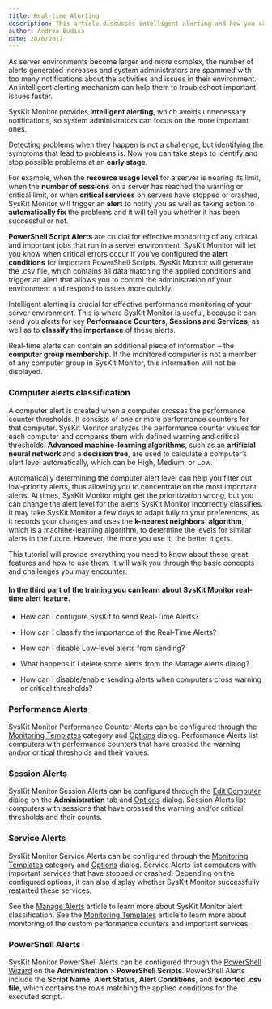 ```yaml
---
title: Real-time Alerting
description: This article discusses intelligent alerting and how you can set up different notifications with SysKit Monitor about the activities and issues in your environment.
author: Andrea Budisa
date: 28/6/2017
---
```

As server environments become larger and more complex, the number of alerts generated increases and system administrators are spammed with too many notifications about the activities and issues in their environment. An intelligent alerting mechanism can help them to troubleshoot important issues faster.

SysKit Monitor provides **intelligent alerting**, which avoids unnecessary notifications, so system administrators can focus on the more important ones.

Detecting problems when they happen is not a challenge, but identifying the symptoms that lead to problems is. Now you can take steps to identify and stop possible problems at an **early stage**. 

For example, when the **resource usage level** for a server is nearing its limit, when the **number of sessions** on a server has reached the warning or critical limit, or when **critical services** on servers have stopped or crashed, SysKit Monitor will trigger an **alert** to notify you as well as taking action to **automatically fix** the problems and it will tell you whether it has been successful or not.

**PowerShell Script Alerts** are crucial for effective monitoring of any critical and important jobs that run in a server environment. SysKit Monitor will let you know when critical errors occur if you’ve configured the **alert conditions** for important PowerShell Scripts.
SysKit Monitor will generate the .csv file, which contains all data matching the applied conditions and trigger an alert that allows you to control the administration of your environment and respond to issues more quickly.

Intelligent alerting is crucial for effective performance monitoring of your server environment. This is where SysKit Monitor is useful, because it can send you alerts for key **Performance Counters**, **Sessions and Services**, as well as to **classify the importance** of these alerts.

Real-time alerts can contain an additional piece of information – the **computer group membership**. If the monitored computer is not a member of any computer group in SysKit Monitor, this information will not be displayed.

### Computer alerts classification

A computer alert is created when a computer crosses the performance counter thresholds. It consists of one or more performance counters for that computer. SysKit Monitor analyzes the performance counter values for each computer and compares them with defined warning and critical thresholds. **Advanced machine-learning algorithms**, such as an **artificial neural network** and a **decision tree**, are used to calculate a computer’s alert level automatically, which can be High, Medium, or Low.

Automatically determining the computer alert level can help you filter out low-priority alerts, thus allowing you to concentrate on the most important alerts. At times, SysKit Monitor might get the prioritization wrong, but you can change the alert level for the alerts SysKit Monitor incorrectly classifies. It may take SysKit Monitor a few days to adapt fully to your preferences, as it records your changes and uses the **k-nearest neighbors’ algorithm**, which is a machine-learning algorithm, to determine the levels for similar alerts in the future. However, the more you use it, the better it gets.

This tutorial will provide everything you need to know about these great features and how to use them. It will walk you through the basic concepts and challenges you may encounter.

#### In the third part of the training you can learn about SysKit Monitor real-time alert feature.
* How can I configure SysKit to send Real-Time Alerts?

* How can I classify the importance of the Real-Time Alerts?

* How can I disable Low-level alerts from sending?

* What happens if I delete some alerts from the Manage Alerts dialog?

* How can I disable/enable sending alerts when computers cross warning or critical thresholds?

### Performance Alerts

SysKit Monitor Performance Counter Alerts can be configured through the [Monitoring Templates](#internal/get-to-know-syskit-monitor/administration/monitoring-templates) category and [Options](#internal/get-to-know-syskit-monitor/backstage-screen/configuration/options) dialog. Performance Alerts list computers with performance counters that have crossed the warning and/or critical thresholds and their values. 

### Session Alerts

SysKit Monitor Session Alerts can be configured through the [Edit Computer](#internal/get-to-know-syskit-monitor/administration/servers-and-groups) dialog on the **Administration** tab and [Options](#internal/get-to-know-syskit-monitor/backstage-screen/configuration/options) dialog. Session Alerts list computers with sessions that have crossed the warning and/or critical thresholds and their counts.

### Service Alerts

SysKit Monitor Service Alerts can be configured through the [Monitoring Templates](#internal/get-to-know-syskit-monitor/administration/monitoring-templates) category and [Options](#internal/get-to-know-syskit-monitor/backstage-screen/configuration/options) dialog. Service Alerts list computers with important services that have stopped or crashed. Depending on the configured options, it can also display whether SysKit Monitor successfully restarted these services.

See the [Manage Alerts](#internal/get-to-know-syskit-monitor/backstage-screen/manage-data-gathering) article to learn more about SysKit Monitor alert classification.
See the [Monitoring Templates](#internal/get-to-know-syskit-monitor/administration/monitoring-templates) article to learn more about monitoring of the custom performance counters and important services.

### PowerShell Alerts

SysKit Monitor PowerShell Alerts can be configured through the [PowerShell Wizard](#internal/get-to-know-syskit-monitor/administration/powershell-scripts) on the **Administration** > **PowerShell Scripts**. PowerShell Alerts include the **Script Name**, **Alert Status**, **Alert Conditions**, and **exported .csv file**, which contains the rows matching the applied conditions for the executed script.